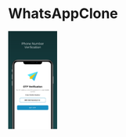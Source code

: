 # WhatsAppClone
<img style="height:200px; width:100px;" src="https://raw.githubusercontent.com/himanshu-466/WhatsAppClone/master/SceeenShots/Apple%20iPhone%2011%20Pro%20Max%20Screenshot%202.png"/>
